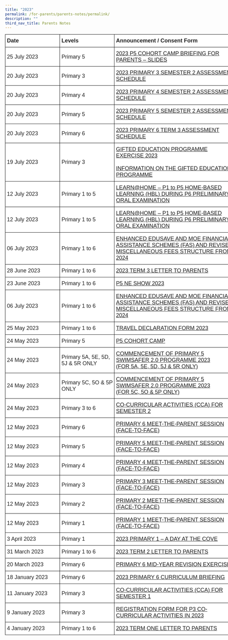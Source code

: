```yaml
---
title: "2023"
permalink: /for-parents/parents-notes/permalink/
description: ""
third_nav_title: Parents Notes
---
```

<style type="text/css">
.tg  {border-collapse:collapse;border-spacing:0;margin:0px auto;}
.tg td{border-color:black;border-style:solid;border-width:1px;font-family:Arial, sans-serif;font-size:14px;
  overflow:hidden;padding:10px 5px;word-break:normal;}
.tg th{border-color:black;border-style:solid;border-width:1px;font-family:Arial, sans-serif;font-size:14px;
  font-weight:normal;overflow:hidden;padding:10px 5px;word-break:normal;}
.tg .tg-4jv7{background-color:#FFF;color:#222;font-size:18px;font-weight:bold;text-align:left;vertical-align:middle}
.tg .tg-porg{background-color:#FFF;color:#222;font-size:18px;text-align:left;vertical-align:middle}
.tg .tg-3zup{background-color:#FFF;color:#4067AE;font-size:18px;text-align:left;vertical-align:middle}
.tg .tg-613a{background-color:#FFF;color:#0382CB;font-size:18px;text-align:left;vertical-align:middle}
</style>
<table class="tg" style="undefined;table-layout: fixed; width: 758px">
<colgroup>
<col style="width: 182px">
<col style="width: 182px">
<col style="width: 405px">
</colgroup>
<tbody>
  <tr>
    <td class="tg-4jv7">Date</td>
    <td class="tg-4jv7">Levels </td>
    <td class="tg-4jv7">Announcement / Consent Form</td>
  </tr>
	<tr>
    <td class="tg-porg">25 July 2023</td>
    <td class="tg-porg">Primary 5</td>
    <td class="tg-3zup"><a target="_blank" href="https://go.gov.sg/p5cohortcampslides">2023 P5 COHORT CAMP BRIEFING FOR PARENTS – SLIDES</a>
		</td>
  </tr>
		<tr>
    <td class="tg-porg">20 July 2023</td>
    <td class="tg-porg">Primary 3</td>
    <td class="tg-3zup"><a target="_blank" href="https://go.gov.sg/p3sem2circular">2023 PRIMARY 3 SEMESTER 2 ASSESSMENT SCHEDULE</a>
		</td>
  </tr>
		<tr>
    <td class="tg-porg">20 July 2023</td>
    <td class="tg-porg">Primary 4</td>
    <td class="tg-3zup"><a target="_blank" href="https://go.gov.sg/p4sem2circular">2023 PRIMARY 4 SEMESTER 2 ASSESSMENT SCHEDULE</a>
		</td>
  </tr>
		<tr>
    <td class="tg-porg">20 July 2023</td>
    <td class="tg-porg">Primary 5</td>
    <td class="tg-3zup"><a target="_blank" href="https://go.gov.sg/p5sem2circular">2023 PRIMARY 5 SEMESTER 2 ASSESSMENT SCHEDULE</a>
		</td>
  </tr>
		<tr>
    <td class="tg-porg">20 July 2023</td>
    <td class="tg-porg">Primary 6</td>
    <td class="tg-3zup"><a target="_blank" href="https://go.gov.sg/p6term3circular">2023 PRIMARY 6 TERM 3 ASSESSMENT SCHEDULE</a>
		</td>
  </tr>
	<tr>
    <td class="tg-porg">19 July 2023</td>
    <td class="tg-porg">Primary 3</td>
    <td class="tg-3zup"><a target="_blank" href="https://go.gov.sg/gep2023">GIFTED EDUCATION PROGRAMME EXERCISE 2023</a><br><br> <a target="_blank" href="https://go.gov.sg/infomationonthegep">INFORMATION ON THE GIFTED EDUCATION PROGRAMME</a>
		</td>
  </tr>
<tr>
    <td class="tg-porg">12 July 2023</td>
    <td class="tg-porg">Primary 1 to 5</td>
    <td class="tg-3zup"><a target="_blank" href="https://go.gov.sg/learnathomeparent">LEARN@HOME – P1 to P5 HOME-BASED LEARNING (HBL) DURING P6 PRELIMINARY ORAL EXAMINATION</a>
		</td>
  </tr>
	<tr>
    <td class="tg-porg">12 July 2023</td>
    <td class="tg-porg">Primary 1 to 5</td>
    <td class="tg-3zup"><a target="_blank" href="https://go.gov.sg/learnathomeparent">LEARN@HOME – P1 to P5 HOME-BASED LEARNING (HBL) DURING P6 PRELIMINARY ORAL EXAMINATION</a>
		</td>
  </tr>
			<tr>
    <td class="tg-porg">06 July 2023</td>
    <td class="tg-porg">Primary 1 to 6</td>
    <td class="tg-3zup"><a target="_blank" href="https://go.gov.sg/parentsgatewayannouncement05july2023">ENHANCED EDUSAVE AND MOE FINANCIAL ASSISTANCE SCHEMES (FAS) AND REVISED MISCELLANEOUS FEES STRUCTURE FROM 2024</a>
		</td>
  </tr>
			<tr>
    <td class="tg-porg">28 June 2023</td>
    <td class="tg-porg">Primary 1 to 6</td>
    <td class="tg-3zup"><a target="_blank" href="https://go.gov.sg/t3lettertoparents">2023 TERM 3 LETTER TO PARENTS </a>
		</td>
  </tr>
		<tr>
    <td class="tg-porg">23 June 2023</td>
    <td class="tg-porg">Primary 1 to 6</td>
    <td class="tg-3zup"><a target="_blank" href="https://go.gov.sg/p5neshow2023">P5 NE SHOW 2023</a>
		</td>
  </tr>
			<tr>
    <td class="tg-porg">06 July 2023</td>
    <td class="tg-porg">Primary 1 to 6</td>
    <td class="tg-3zup"><a target="_blank" href="https://go.gov.sg/parentsgatewayannouncement05july2023">ENHANCED EDUSAVE AND MOE FINANCIAL ASSISTANCE SCHEMES (FAS) AND REVISED MISCELLANEOUS FEES STRUCTURE FROM 2024</a>
		</td>
  </tr>
			<tr>
    <td class="tg-porg">25 May 2023</td>
    <td class="tg-porg">Primary 1 to 6</td>
    <td class="tg-3zup"><a target="_blank" href="https://go.gov.sg/traveldeclarationform2023">TRAVEL DECLARATION FORM 2023 </a>
		</td>
  </tr>
	<tr>
    <td class="tg-porg">24 May 2023</td>
    <td class="tg-porg">Primary 5</td>
    <td class="tg-3zup"><a target="_blank" href="https://go.gov.sg/p5cohortcamp">P5 COHORT CAMP</a>
		</td>
  </tr>
		<tr>
    <td class="tg-porg">24 May 2023</td>
    <td class="tg-porg">Primary 5A, 5E, 5D, 5J &amp; 5R ONLY</td>
    <td class="tg-3zup"><a target="_blank" href="https://go.gov.sg/p5swimsafer2023progp5adejr">COMMENCEMENT OF PRIMARY 5 SWIMSAFER 2.0 PROGRAMME 2023 <br>(FOR 5A, 5E, 5D, 5J &amp; 5R ONLY)</a>
		</td>
  </tr>
	<tr>
    <td class="tg-porg">24 May 2023</td>
    <td class="tg-porg">Primary 5C, 5O &amp; 5P ONLY</td>
    <td class="tg-3zup"><a target="_blank" href="https://go.gov.sg/p5swimsaferprog2023">COMMENCEMENT OF PRIMARY 5 SWIMSAFER 2.0 PROGRAMME 2023 <br>(FOR 5C, 5O &amp; 5P ONLY)</a>
		</td>
  </tr>
	<tr>
    <td class="tg-porg">24 May 2023</td>
    <td class="tg-porg">Primary 3 to 6</td>
    <td class="tg-3zup"><a target="_blank" href="https://go.gov.sg/ccaschedulesem22023">CO-CURRICULAR ACTIVITIES (CCA) FOR SEMESTER 2 </a>
		</td>
  </tr>
		<tr>
    <td class="tg-porg">12 May 2023</td>
    <td class="tg-porg">Primary 6</td>
    <td class="tg-3zup"><a target="_blank" href="https://go.gov.sg/p6mtp">PRIMARY 6 MEET-THE-PARENT SESSION (FACE-TO-FACE) </a>
		</td>
  </tr>
	<tr>
    <td class="tg-porg">12 May 2023</td>
    <td class="tg-porg">Primary 5</td>
    <td class="tg-3zup"><a target="_blank" href="https://go.gov.sg/p5mtp">PRIMARY 5 MEET-THE-PARENT SESSION (FACE-TO-FACE) </a>
		</td>
  </tr>
		<tr>
    <td class="tg-porg">12 May 2023</td>
    <td class="tg-porg">Primary 4</td>
    <td class="tg-3zup"><a target="_blank" href="https://go.gov.sg/p4mtp">PRIMARY 4 MEET-THE-PARENT SESSION (FACE-TO-FACE) </a>
		</td>
  </tr>
		<tr>
    <td class="tg-porg">12 May 2023</td>
    <td class="tg-porg">Primary 3</td>
    <td class="tg-3zup"><a target="_blank" href="https://go.gov.sg/p3mtp">PRIMARY 3 MEET-THE-PARENT SESSION (FACE-TO-FACE) </a>
		</td>
  </tr>
		<tr>
    <td class="tg-porg">12 May 2023</td>
    <td class="tg-porg">Primary 2</td>
    <td class="tg-3zup"><a target="_blank" href="https://go.gov.sg/p2mtp">PRIMARY 2 MEET-THE-PARENT SESSION (FACE-TO-FACE) </a>
		</td>
  </tr>
	<tr>
    <td class="tg-porg">12 May 2023</td>
    <td class="tg-porg">Primary 1</td>
    <td class="tg-3zup"><a target="_blank" href="https://go.gov.sg/p1mtp">PRIMARY 1 MEET-THE-PARENT SESSION (FACE-TO-FACE) </a>
		</td>
  </tr>
		<tr>
    <td class="tg-porg">3 April 2023</td>
    <td class="tg-porg">Primary 1</td>
    <td class="tg-3zup"><a target="_blank" href="https://go.gov.sg/p1adayatthecove2023">2023 PRIMARY 1 – A DAY AT THE COVE</a>
		</td>
  </tr>
		<tr>
    <td class="tg-porg">31 March 2023</td>
    <td class="tg-porg">Primary 1 to 6</td>
    <td class="tg-3zup"><a target="_blank" href="https://go.gov.sg/t2lettertoparents2023">2023 TERM 2 LETTER TO PARENTS</a>
		</td>
  </tr>
	<tr>
    <td class="tg-porg">20 March 2023</td>
    <td class="tg-porg">Primary 6</td>
    <td class="tg-3zup"><a target="_blank" href="https://go.gov.sg/p62023midyearrevisionexercise">PRIMARY 6 MID-YEAR REVISION EXERCISE</a>
		</td>
  </tr>
			<tr>
    <td class="tg-porg">18 January 2023</td>
    <td class="tg-porg">Primary 6</td>
    <td class="tg-3zup"><a target="_blank" href="https://go.gov.sg/p6curriculumbriefing2023">2023 PRIMARY 6 CURRICULUM BRIEFING</a>
		</td>
  </tr>
			<tr>
    <td class="tg-porg">11 January 2023</td>
    <td class="tg-porg">Primary 3</td>
    <td class="tg-3zup"><a target="_blank" href="https://go.gov.sg/p3ccaregistrationform2023">CO-CURRICULAR ACTIVITIES (CCA) FOR SEMESTER 1 </a>
		</td>
  </tr>
			<tr>
    <td class="tg-porg">9 January 2023</td>
    <td class="tg-porg">Primary 3</td>
    <td class="tg-3zup"><a target="_blank" href="https://go.gov.sg/p3ccaregistrationform2023">REGISTRATION FORM FOR P3 CO-CURRICULAR ACTIVITIES IN 2023 </a>
		</td>
  </tr>
		<tr>
    <td class="tg-porg">4 January 2023</td>
    <td class="tg-porg">Primary 1 to 6</td>
    <td class="tg-3zup"><a target="_blank" href="https://go.gov.sg/t1lettertoparents">2023 TERM ONE LETTER TO PARENTS  </a>
		</td>
  </tr>
	
</tbody></table>